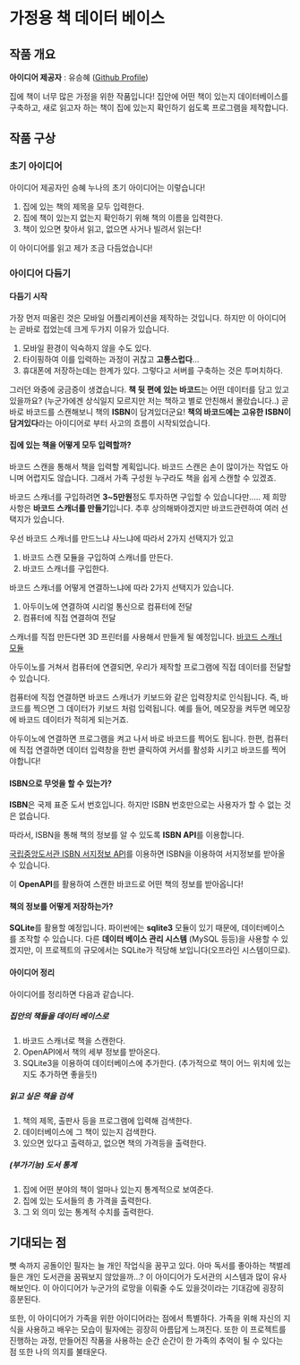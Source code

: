 # 가정용 책 데이터 베이스

## 작품 개요

**아이디어 제공자** : 유승혜 ([Github Profile](https://github.com/uush))

집에 책이 너무 많은 가정을 위한 작품입니다! 집안에 어떤 책이 있는지 데이터베이스를 구축하고, 새로 읽고자 하는 책이 집에 있는지 확인하기 쉽도록 프로그램을 제작합니다.

## 작품 구상

### 초기 아이디어

아이디어 제공자인 승혜 누나의 초기 아이디어는 이렇습니다!

1. 집에 있는 책의 제목을 모두 입력한다.
2. 집에 책이 있는지 없는지 확인하기 위해 책의 이름을 입력한다.
3. 책이 있으면 찾아서 읽고, 없으면 사거나 빌려서 읽는다!

이 아이디어를 읽고 제가 조금 다듬었습니다!

### 아이디어 다듬기

#### 다듬기 시작

가장 먼저 떠올린 것은 모바일 어플리케이션을 제작하는 것입니다. 하지만 이 아이디어는 곧바로 접었는데 크게 두가지 이유가 있습니다.

1. 모바일 환경이 익숙하지 않을 수도 있다.
2. 타이핑하여 이를 입력하는 과정이 귀찮고 **고통스럽다**...
3. 휴대폰에 저장하는데는 한계가 있다. 그렇다고 서버를 구축하는 것은 투머치하다.

그러던 와중에 궁금증이 생겼습니다. **책 뒷 편에 있는 바코드**는 어떤 데이터를 담고 있고 있을까요? (누군가에겐 상식일지 모르지만 저는 책하고 별로 안친해서 몰랐습니다..) 곧바로 바코드를 스캔해보니 책의 **ISBN**이 담겨있더군요! **책의 바코드에는 고유한 ISBN이 담겨있다**라는 아이디어로 부터 사고의 흐름이 시작되었습니다.

#### 집에 있는 책을 어떻게 모두 입력할까?

바코드 스캔을 통해서 책을 입력할 계획입니다. 바코드 스캔은 손이 많이가는 작업도 아니며 어렵지도 않습니다. 그래서 가족 구성원 누구라도 책을 쉽게 스캔할 수 있겠죠.

바코드 스캐너를 구입하려면 **3~5만원**정도 투자하면 구입할 수 있습니다만..... 제 희망사항은 **바코드 스캐너를 만들기**입니다. 추후 상의해봐야겠지만 바코드관련하여 여러 선택지가 있습니다.

우선 바코드 스캐너를 만드느냐 사느냐에 따라서 2가지 선택지가 있고

1. 바코드 스캔 모듈을 구입하여 스캐너를 만든다.
2. 바코드 스캐너를 구입한다.

바코드 스캐너를 어떻게 연결하느냐에 따라 2가지 선택지가 있습니다.

1. 아두이노에 연결하여 시리얼 통신으로 컴퓨터에 전달
2. 컴퓨터에 직접 연결하여 전달

스캐너를 직접 만든다면 3D 프린터를 사용해서 만들게 될 예정입니다. [바코드 스캐너 모듈](https://smartstore.naver.com/ic11401/products/4646420785?NaPm=ct%3Dkkrwq7lc%7Cci%3D97a6ae331e74fa9c32d2f70953352abcf528b1c1%7Ctr%3Dsls%7Csn%3D434525%7Chk%3Ddc5bfe3cc42422f23760aca4bef3c1e1b8e79ad4)

아두이노를 거쳐서 컴퓨터에 연결되면, 우리가 제작할 프로그램에 직접 데이터를 전달할 수 있습니다.

컴퓨터에 직접 연결하면 바코드 스캐너가 키보드와 같은 입력장치로 인식됩니다. 즉, 바코드를 찍으면 그 데이터가 키보드 처럼 입력됩니다. 예를 들어, 메모장을 켜두면 메모장에 바코드 데이터가 적히게 되는거죠.

아두이노에 연결하면 프로그램을 켜고 나서 바로 바코드를 찍어도 됩니다. 한편, 컴퓨터에 직접 연결하면 데이터 입력창을 한번 클릭하여 커서를 활성화 시키고 바코드를 찍어야합니다!

#### ISBN으로 무엇을 할 수 있는가?

**ISBN**은 국제 표준 도서 번호입니다. 하지만 ISBN 번호만으로는 사용자가 할 수 없는 것은 없습니다.

따라서, ISBN을 통해 책의 정보를 알 수 있도록 **ISBN API**를 이용합니다.

[국립중앙도서관 ISBN 서지정보 API](https://nl.go.kr/NL/contents/N31101030500.do)를 이용하면 ISBN을 이용하여 서지정보를 받아올 수 있습니다.

이 **OpenAPI**를 활용하여 스캔한 바코드로 어떤 책의 정보를 받아옵니다!

#### 책의 정보를 어떻게 저장하는가?

**SQLite**를 활용할 예정입니다. 파이썬에는 **sqlite3** 모듈이 있기 때문에, 데이터베이스를 조작할 수 있습니다. 다른 **데이터 베이스 관리 시스템** (MySQL 등등)을 사용할 수 있겠지만, 이 프로젝트의 규모에서는 SQLite가 적당해 보입니다(오프라인 시스템이므로).

#### 아이디어 정리

아이디어를 정리하면 다음과 같습니다.

##### 집안의 책들을 데이터 베이스로
1. 바코드 스캐너로 책을 스캔한다.
2. OpenAPI에서 책의 세부 정보를 받아온다.
3. SQLite3을 이용하여 데이터베이스에 추가한다. (추가적으로 책이 어느 위치에 있는지도 추가하면 좋을듯!)

##### 읽고 싶은 책을 검색
1. 책의 제목, 출판사 등을 프로그램에 입력해 검색한다.
2. 데이터베이스에 그 책이 있는지 검색한다.
3. 있으면 있다고 출력하고, 없으면 책의 가격등을 출력한다.

##### (부가기능) 도서 통계
1. 집에 어떤 분야의 책이 얼마나 있는지 통계적으로 보여준다.
2. 집에 있는 도서들의 총 가격을 출력한다.
3. 그 외 의미 있는 통계적 수치를 출력한다.

## 기대되는 점

뼛 속까지 공돌이인 필자는 늘 개인 작업식을 꿈꾸고 있다. 아마 독서를 좋아하는 책벌레들은 개인 도서관을 꿈꿔보지 않았을까...? 이 아이디어가 도서관의 시스템과 많이 유사해보인다. 이 아이디어가 누군가의 로망을 이뤄줄 수도 있을것이라는 기대감에 굉장히 흥분된다.

또한, 이 아이디어가 가족을 위한 아이디어라는 점에서 특별하다. 가족을 위해 자신의 지식을 사용하고 배우는 모습이 필자에는 굉장히 아름답게 느껴진다. 또한 이 프로젝트를 진행하는 과정, 만들어진 작품을 사용하는 순간 순간이 한 가족의 추억이 될 수 있다는 점 또한 나의 의지를 불태운다.
